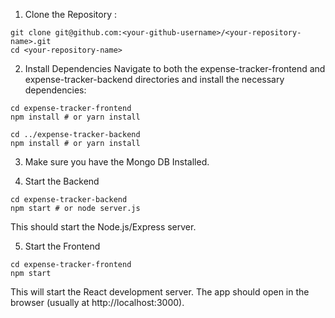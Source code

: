 
1. Clone the Repository :

```
git clone git@github.com:<your-github-username>/<your-repository-name>.git
cd <your-repository-name>
```
2. Install Dependencies
Navigate to both the expense-tracker-frontend and expense-tracker-backend directories and install the necessary dependencies:

```
cd expense-tracker-frontend
npm install # or yarn install
```
```
cd ../expense-tracker-backend
npm install # or yarn install
```
3. Make sure you have the Mongo DB Installed.
  
4. Start the Backend

```
cd expense-tracker-backend
npm start # or node server.js
```
This should start the Node.js/Express server.

5. Start the Frontend

```
cd expense-tracker-frontend
npm start
```
This will start the React development server. The app should open in the browser (usually at http://localhost:3000).
